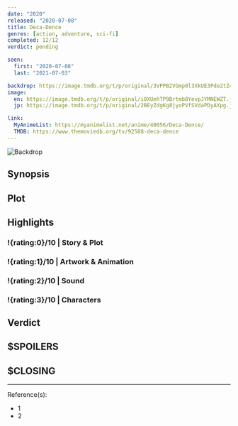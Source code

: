 ```yaml
---
date: "2020"
released: "2020-07-08"
title: Deca-Dence
genres: [action, adventure, sci-fi]
completed: 12/12
verdict: pending

seen:
  first: "2020-07-08"
  last: "2021-07-03"

backdrop: https://image.tmdb.org/t/p/original/3VPPB2VGmp0l3XkUE3Pde2tZ4gi.jpg
image:
  en: https://image.tmdb.org/t/p/original/i0XUehTP9Brtmb8YevpJYMNEWZT.jpg
  jp: https://image.tmdb.org/t/p/original/2BEyZdgKg8jyoPVfSVdaPDyAXpg.jpg

link:
  MyAnimeList: https://myanimelist.net/anime/40056/Deca-Dence/
  TMDB: https://www.themoviedb.org/tv/92588-deca-dence
---
```


![Backdrop]()

## Synopsis

## Plot

## Highlights

### !{rating:0}/10 | Story & Plot

### !{rating:1}/10 | Artwork & Animation

### !{rating:2}/10 | Sound

### !{rating:3}/10 | Characters

## Verdict

## $SPOILERS

## $CLOSING

---
Reference(s):

- 1
- 2
